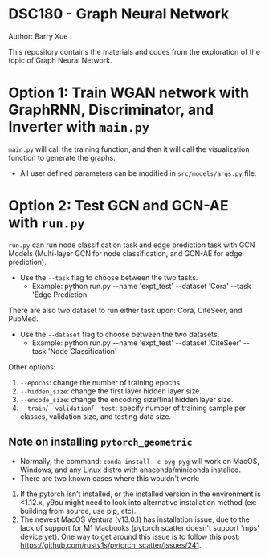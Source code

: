 # DSC180 - Graph Neural Network

Author: Barry Xue

This repository contains the materials and codes from the exploration of the topic of Graph Neural Network.

# Option 1: Train WGAN network with GraphRNN, Discriminator, and Inverter with `main.py`
`main.py` will call the training function, and then it will call the visualization function to generate the graphs.
* All user defined parameters can be modified in `src/models/args.py` file.

# Option 2: Test GCN and GCN-AE with `run.py`
`run.py` can run node classification task and edge prediction task with GCN Models (Multi-layer GCN for node classification, and GCN-AE for edge prediction).
* Use the `--task` flag to choose between the two tasks.
    - Example: python run.py --name 'expt_test' --dataset 'Cora' --task 'Edge Prediction'

There are also two dataset to run either task upon: Cora, CiteSeer, and PubMed.
* Use the `--dataset` flag to choose between the two datasets.
    - Example: python run.py --name 'expt_test' --dataset 'CiteSeer' --task 'Node Classification'

Other options:
1. `--epochs`: change the number of training epochs.
2. `--hidden_size`: change the first layer hidden layer size.
3. `--encode_size`: change the encoding size/final hidden layer size.
4. `--train`/`--validation`/`--test`: specify number of training sample per classes, validation size, and testing data size.

## Note on installing `pytorch_geometric`
* Normally, the command: `conda install -c pyg pyg` will work on MacOS, Windows, and any Linux distro with anaconda/miniconda installed.
* There are two known cases where this wouldn't work:
1. If the pytorch isn't installed, or the installed version in the environment is <1.12.x, y9ou might need to look into alternative installation method (ex: building from source, use pip, etc).
2. The newest MacOS Ventura (v13.0.1) has installation issue, due to the lack of support for M1 Macbooks (pytorch scatter doesn't support 'mps' device yet). One way to get around this issue is to follow this post: https://github.com/rusty1s/pytorch_scatter/issues/241.

